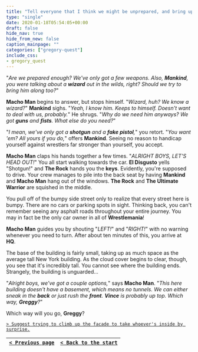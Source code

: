 ```yaml
---
title: "Tell everyone that I think we might be unprepared, and bring up what Mankind told me about The Undertaker and the explosions in the Wilds."
type: "single"
date: 2020-01-18T05:54:05+00:00
draft: false
hide_nav: true
hide_from_new: false
caption_mainpage: ""
categories: ["gregory-quest"]
include_css:
- gregory_quest
---
```


"*Are we prepared enough? We've only got a few weapons. Also, **Mankind**, you were talking about a **wizard** out in the wilds, right? Should we try to bring him along too?*"

**Macho Man** begins to answer, but stops himself. "*Wizard, huh? We know a wizard?*" **Mankind** sighs. "*Yeah, I know him. Keeps to himself. Doesn't want to deal with us, probably.*" He shrugs. "*Why do we need him anyways? We got **guns** and **fists**. What else do you need?*"

"*I mean, we've only got a **shotgun** and a **fake pistol**,*" you retort. "*You want 'em? All yours if you do,*" offers **Mankind**. Seeing no reason to handicap yourself against wrestlers far stronger than yourself, you accept.

**Macho Man** claps his hands together a few times. "*ALRIGHT BOYS, LET'S HEAD OUT!*" You all start walking towards the car. **El Disgusto** yells "Shotgun!" and **The Rock** hands you the **keys**. Evidently, you're supposed to drive. Your crew manages to pile into the back seat by having **Mankind** and **Macho Man** hang out of the windows. **The Rock** and **The Ultimate Warrior** are squished in the middle.

You pull off of the bumpy side street only to realize that every street here is bumpy. There are no cars or parking spots in sight. Thinking back, you can't remember seeing any asphalt roads throughout your entire journey. You may in fact be the only car owner in all of **Wrestlemania**!

**Macho Man** guides you by shouting "*LEFT!*" and "*RIGHT!*" with no warning whenever you need to turn. After about ten minutes of this, you arrive at **HQ**.

The base of the building is fairly small, taking up as much space as the average tall New York building. As the cloud cover begins to clear, though, you see that it's incredibly tall. You cannot see where the building ends. Strangely, the building is unguarded…

"*Alright boys, we've got a couple options,*" says **Macho Man**. "*This here building doesn't have a basement, which means no tunnels. We can either sneak in the **back** or just rush the **front**. **Vince** is probably up top. Which way, **Greggy**?*"

Which way will you go, **Greggy**?

[``> Suggest trying to climb up the facade to take whoever's inside by surprise.``](../46)

|[``< Previous page``](../44)|[``< Back to the start``](../)|
|---|---|